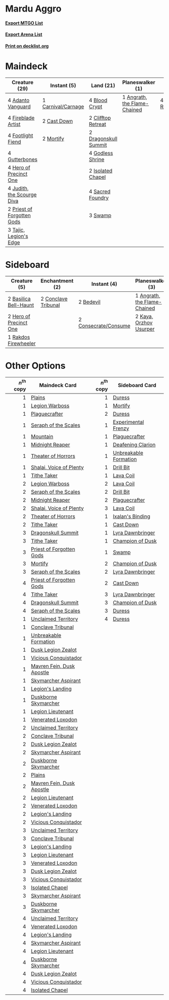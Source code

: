 # Mardu Aggro

#### [Export MTGO List](../collection/Mardu%20Aggro/Mardu%20Aggro.txt)
#### [Export Arena List](../collection/Mardu%20Aggro/Mardu%20Aggro_arena.txt)
#### [Print on decklist.org](http://decklist.org/?deckmain=4%09Adanto%20Vanguard%0A1%09Angrath,%20the%20Flame-Chained%0A4%09Blood%20Crypt%0A1%09Carnival/Carnage%0A2%09Cast%20Down%0A2%09Clifftop%20Retreat%0A2%09Dragonskull%20Summit%0A4%09Fireblade%20Artist%0A4%09Footlight%20Fiend%0A4%09Godless%20Shrine%0A4%09Gutterbones%0A4%09Hero%20of%20Precinct%20One%0A4%09Heroic%20Reinforcements%0A2%09Isolated%20Chapel%0A4%09Judith,%20the%20Scourge%20Diva%0A2%09Mortify%0A2%09Priest%20of%20Forgotten%20Gods%0A4%09Sacred%20Foundry%0A3%09Swamp%0A3%09Tajic,%20Legion's%20Edge&deckside=1%09Angrath,%20the%20Flame-Chained%0A1%09Banefire%0A2%09Basilica%20Bell-Haunt%0A2%09Bedevil%0A2%09Conclave%20Tribunal%0A2%09Consecrate/Consume%0A2%09Hero%20of%20Precinct%20One%0A2%09Kaya,%20Orzhov%20Usurper%0A1%09Rakdos%20Firewheeler)
# Maindeck

|                                            Creature (29)                                            |                                         Instant (5)                                         |                                           Land (21)                                           |                                           Planeswalker (1)                                            |                                           Sorcery (4)                                            |
|-----------------------------------------------------------------------------------------------------|---------------------------------------------------------------------------------------------|-----------------------------------------------------------------------------------------------|-------------------------------------------------------------------------------------------------------|--------------------------------------------------------------------------------------------------|
|4 [Adanto Vanguard](http://gatherer.wizards.com/Pages/Card/Details.aspx?multiverseid=435152)         |1 [Carnival/Carnage](http://gatherer.wizards.com/Pages/Card/Details.aspx?multiverseid=457366)|4 [Blood Crypt](http://gatherer.wizards.com/Pages/Card/Details.aspx?multiverseid=97102)        |1 [Angrath, the Flame-Chained](http://gatherer.wizards.com/Pages/Card/Details.aspx?multiverseid=439809)|4 [Heroic Reinforcements](http://gatherer.wizards.com/Pages/Card/Details.aspx?multiverseid=447353)|
|4 [Fireblade Artist](http://gatherer.wizards.com/Pages/Card/Details.aspx?multiverseid=457316)        |2 [Cast Down](http://gatherer.wizards.com/Pages/Card/Details.aspx?multiverseid=442969)       |2 [Clifftop Retreat](http://gatherer.wizards.com/Pages/Card/Details.aspx?multiverseid=443127)  |                                                                                                       |                                                                                                  |
|4 [Footlight Fiend](http://gatherer.wizards.com/Pages/Card/Details.aspx?multiverseid=457360)         |2 [Mortify](http://gatherer.wizards.com/Pages/Card/Details.aspx?multiverseid=420829)         |2 [Dragonskull Summit](http://gatherer.wizards.com/Pages/Card/Details.aspx?multiverseid=420909)|                                                                                                       |                                                                                                  |
|4 [Gutterbones](http://gatherer.wizards.com/Pages/Card/Details.aspx?multiverseid=457220)             |                                                                                             |4 [Godless Shrine](http://gatherer.wizards.com/Pages/Card/Details.aspx?multiverseid=405099)    |                                                                                                       |                                                                                                  |
|4 [Hero of Precinct One](http://gatherer.wizards.com/Pages/Card/Details.aspx?multiverseid=457155)    |                                                                                             |2 [Isolated Chapel](http://gatherer.wizards.com/Pages/Card/Details.aspx?multiverseid=443129)   |                                                                                                       |                                                                                                  |
|4 [Judith, the Scourge Diva](http://gatherer.wizards.com/Pages/Card/Details.aspx?multiverseid=457329)|                                                                                             |4 [Sacred Foundry](http://gatherer.wizards.com/Pages/Card/Details.aspx?multiverseid=405106)    |                                                                                                       |                                                                                                  |
|2 [Priest of Forgotten Gods](http://gatherer.wizards.com/Pages/Card/Details.aspx?multiverseid=457227)|                                                                                             |3 [Swamp](http://gatherer.wizards.com/Pages/Card/Details.aspx?multiverseid=439858)             |                                                                                                       |                                                                                                  |
|3 [Tajic, Legion's Edge](http://gatherer.wizards.com/Pages/Card/Details.aspx?multiverseid=452954)    |                                                                                             |                                                                                               |                                                                                                       |                                                                                                  |


# Sideboard

|                                          Creature (5)                                           |                                       Enchantment (2)                                        |                                          Instant (4)                                          |                                           Planeswalker (3)                                            |                                     Sorcery (1)                                     |
|-------------------------------------------------------------------------------------------------|----------------------------------------------------------------------------------------------|-----------------------------------------------------------------------------------------------|-------------------------------------------------------------------------------------------------------|-------------------------------------------------------------------------------------|
|2 [Basilica Bell-Haunt](http://gatherer.wizards.com/Pages/Card/Details.aspx?multiverseid=457300) |2 [Conclave Tribunal](http://gatherer.wizards.com/Pages/Card/Details.aspx?multiverseid=452756)|2 [Bedevil](http://gatherer.wizards.com/Pages/Card/Details.aspx?multiverseid=457301)           |1 [Angrath, the Flame-Chained](http://gatherer.wizards.com/Pages/Card/Details.aspx?multiverseid=439809)|1 [Banefire](http://gatherer.wizards.com/Pages/Card/Details.aspx?multiverseid=186613)|
|2 [Hero of Precinct One](http://gatherer.wizards.com/Pages/Card/Details.aspx?multiverseid=457155)|                                                                                              |2 [Consecrate/Consume](http://gatherer.wizards.com/Pages/Card/Details.aspx?multiverseid=457368)|2 [Kaya, Orzhov Usurper](http://gatherer.wizards.com/Pages/Card/Details.aspx?multiverseid=457330)      |                                                                                     |
|1 [Rakdos Firewheeler](http://gatherer.wizards.com/Pages/Card/Details.aspx?multiverseid=457341)  |                                                                                              |                                                                                               |                                                                                                       |                                                                                     |


# Other Options

|*n*<sup>th</sup> copy|                                           Maindeck Card                                            |*n*<sup>th</sup> copy|                                         Sideboard Card                                         |
|--------------------:|----------------------------------------------------------------------------------------------------|--------------------:|------------------------------------------------------------------------------------------------|
|                    1|[Plains](http://gatherer.wizards.com/Pages/Card/Details.aspx?multiverseid=439856)                   |                    1|[Duress](http://gatherer.wizards.com/Pages/Card/Details.aspx?multiverseid=14557)                |
|                    1|[Legion Warboss](http://gatherer.wizards.com/Pages/Card/Details.aspx?multiverseid=452859)           |                    1|[Mortify](http://gatherer.wizards.com/Pages/Card/Details.aspx?multiverseid=420829)              |
|                    1|[Plaguecrafter](http://gatherer.wizards.com/Pages/Card/Details.aspx?multiverseid=452832)            |                    2|[Duress](http://gatherer.wizards.com/Pages/Card/Details.aspx?multiverseid=14557)                |
|                    1|[Seraph of the Scales](http://gatherer.wizards.com/Pages/Card/Details.aspx?multiverseid=457349)     |                    1|[Experimental Frenzy](http://gatherer.wizards.com/Pages/Card/Details.aspx?multiverseid=452849)  |
|                    1|[Mountain](http://gatherer.wizards.com/Pages/Card/Details.aspx?multiverseid=439859)                 |                    1|[Plaguecrafter](http://gatherer.wizards.com/Pages/Card/Details.aspx?multiverseid=452832)        |
|                    1|[Midnight Reaper](http://gatherer.wizards.com/Pages/Card/Details.aspx?multiverseid=452827)          |                    1|[Deafening Clarion](http://gatherer.wizards.com/Pages/Card/Details.aspx?multiverseid=452915)    |
|                    1|[Theater of Horrors](http://gatherer.wizards.com/Pages/Card/Details.aspx?multiverseid=457357)       |                    1|[Unbreakable Formation](http://gatherer.wizards.com/Pages/Card/Details.aspx?multiverseid=457173)|
|                    1|[Shalai, Voice of Plenty](http://gatherer.wizards.com/Pages/Card/Details.aspx?multiverseid=442923)  |                    1|[Drill Bit](http://gatherer.wizards.com/Pages/Card/Details.aspx?multiverseid=457217)            |
|                    1|[Tithe Taker](http://gatherer.wizards.com/Pages/Card/Details.aspx?multiverseid=457171)              |                    1|[Lava Coil](http://gatherer.wizards.com/Pages/Card/Details.aspx?multiverseid=452858)            |
|                    2|[Legion Warboss](http://gatherer.wizards.com/Pages/Card/Details.aspx?multiverseid=452859)           |                    2|[Lava Coil](http://gatherer.wizards.com/Pages/Card/Details.aspx?multiverseid=452858)            |
|                    2|[Seraph of the Scales](http://gatherer.wizards.com/Pages/Card/Details.aspx?multiverseid=457349)     |                    2|[Drill Bit](http://gatherer.wizards.com/Pages/Card/Details.aspx?multiverseid=457217)            |
|                    2|[Midnight Reaper](http://gatherer.wizards.com/Pages/Card/Details.aspx?multiverseid=452827)          |                    2|[Plaguecrafter](http://gatherer.wizards.com/Pages/Card/Details.aspx?multiverseid=452832)        |
|                    2|[Shalai, Voice of Plenty](http://gatherer.wizards.com/Pages/Card/Details.aspx?multiverseid=442923)  |                    3|[Lava Coil](http://gatherer.wizards.com/Pages/Card/Details.aspx?multiverseid=452858)            |
|                    2|[Theater of Horrors](http://gatherer.wizards.com/Pages/Card/Details.aspx?multiverseid=457357)       |                    1|[Ixalan's Binding](http://gatherer.wizards.com/Pages/Card/Details.aspx?multiverseid=435168)     |
|                    2|[Tithe Taker](http://gatherer.wizards.com/Pages/Card/Details.aspx?multiverseid=457171)              |                    1|[Cast Down](http://gatherer.wizards.com/Pages/Card/Details.aspx?multiverseid=442969)            |
|                    3|[Dragonskull Summit](http://gatherer.wizards.com/Pages/Card/Details.aspx?multiverseid=420909)       |                    1|[Lyra Dawnbringer](http://gatherer.wizards.com/Pages/Card/Details.aspx?multiverseid=442914)     |
|                    3|[Tithe Taker](http://gatherer.wizards.com/Pages/Card/Details.aspx?multiverseid=457171)              |                    1|[Champion of Dusk](http://gatherer.wizards.com/Pages/Card/Details.aspx?multiverseid=439721)     |
|                    3|[Priest of Forgotten Gods](http://gatherer.wizards.com/Pages/Card/Details.aspx?multiverseid=457227) |                    1|[Swamp](http://gatherer.wizards.com/Pages/Card/Details.aspx?multiverseid=439858)                |
|                    3|[Mortify](http://gatherer.wizards.com/Pages/Card/Details.aspx?multiverseid=420829)                  |                    2|[Champion of Dusk](http://gatherer.wizards.com/Pages/Card/Details.aspx?multiverseid=439721)     |
|                    3|[Seraph of the Scales](http://gatherer.wizards.com/Pages/Card/Details.aspx?multiverseid=457349)     |                    2|[Lyra Dawnbringer](http://gatherer.wizards.com/Pages/Card/Details.aspx?multiverseid=442914)     |
|                    4|[Priest of Forgotten Gods](http://gatherer.wizards.com/Pages/Card/Details.aspx?multiverseid=457227) |                    2|[Cast Down](http://gatherer.wizards.com/Pages/Card/Details.aspx?multiverseid=442969)            |
|                    4|[Tithe Taker](http://gatherer.wizards.com/Pages/Card/Details.aspx?multiverseid=457171)              |                    3|[Lyra Dawnbringer](http://gatherer.wizards.com/Pages/Card/Details.aspx?multiverseid=442914)     |
|                    4|[Dragonskull Summit](http://gatherer.wizards.com/Pages/Card/Details.aspx?multiverseid=420909)       |                    3|[Champion of Dusk](http://gatherer.wizards.com/Pages/Card/Details.aspx?multiverseid=439721)     |
|                    4|[Seraph of the Scales](http://gatherer.wizards.com/Pages/Card/Details.aspx?multiverseid=457349)     |                    3|[Duress](http://gatherer.wizards.com/Pages/Card/Details.aspx?multiverseid=14557)                |
|                    1|[Unclaimed Territory](http://gatherer.wizards.com/Pages/Card/Details.aspx?multiverseid=435419)      |                    4|[Duress](http://gatherer.wizards.com/Pages/Card/Details.aspx?multiverseid=14557)                |
|                    1|[Conclave Tribunal](http://gatherer.wizards.com/Pages/Card/Details.aspx?multiverseid=452756)        |                     |                                                                                                |
|                    1|[Unbreakable Formation](http://gatherer.wizards.com/Pages/Card/Details.aspx?multiverseid=457173)    |                     |                                                                                                |
|                    1|[Dusk Legion Zealot](http://gatherer.wizards.com/Pages/Card/Details.aspx?multiverseid=442078)       |                     |                                                                                                |
|                    1|[Vicious Conquistador](http://gatherer.wizards.com/Pages/Card/Details.aspx?multiverseid=435282)     |                     |                                                                                                |
|                    1|[Mavren Fein, Dusk Apostle](http://gatherer.wizards.com/Pages/Card/Details.aspx?multiverseid=435176)|                     |                                                                                                |
|                    1|[Skymarcher Aspirant](http://gatherer.wizards.com/Pages/Card/Details.aspx?multiverseid=439678)      |                     |                                                                                                |
|                    1|[Legion's Landing](http://gatherer.wizards.com/Pages/Card/Details.aspx?multiverseid=435173)         |                     |                                                                                                |
|                    1|[Duskborne Skymarcher](http://gatherer.wizards.com/Pages/Card/Details.aspx?multiverseid=435160)     |                     |                                                                                                |
|                    1|[Legion Lieutenant](http://gatherer.wizards.com/Pages/Card/Details.aspx?multiverseid=439822)        |                     |                                                                                                |
|                    1|[Venerated Loxodon](http://gatherer.wizards.com/Pages/Card/Details.aspx?multiverseid=452780)        |                     |                                                                                                |
|                    2|[Unclaimed Territory](http://gatherer.wizards.com/Pages/Card/Details.aspx?multiverseid=435419)      |                     |                                                                                                |
|                    2|[Conclave Tribunal](http://gatherer.wizards.com/Pages/Card/Details.aspx?multiverseid=452756)        |                     |                                                                                                |
|                    2|[Dusk Legion Zealot](http://gatherer.wizards.com/Pages/Card/Details.aspx?multiverseid=442078)       |                     |                                                                                                |
|                    2|[Skymarcher Aspirant](http://gatherer.wizards.com/Pages/Card/Details.aspx?multiverseid=439678)      |                     |                                                                                                |
|                    2|[Duskborne Skymarcher](http://gatherer.wizards.com/Pages/Card/Details.aspx?multiverseid=435160)     |                     |                                                                                                |
|                    2|[Plains](http://gatherer.wizards.com/Pages/Card/Details.aspx?multiverseid=439856)                   |                     |                                                                                                |
|                    2|[Mavren Fein, Dusk Apostle](http://gatherer.wizards.com/Pages/Card/Details.aspx?multiverseid=435176)|                     |                                                                                                |
|                    2|[Legion Lieutenant](http://gatherer.wizards.com/Pages/Card/Details.aspx?multiverseid=439822)        |                     |                                                                                                |
|                    2|[Venerated Loxodon](http://gatherer.wizards.com/Pages/Card/Details.aspx?multiverseid=452780)        |                     |                                                                                                |
|                    2|[Legion's Landing](http://gatherer.wizards.com/Pages/Card/Details.aspx?multiverseid=435173)         |                     |                                                                                                |
|                    2|[Vicious Conquistador](http://gatherer.wizards.com/Pages/Card/Details.aspx?multiverseid=435282)     |                     |                                                                                                |
|                    3|[Unclaimed Territory](http://gatherer.wizards.com/Pages/Card/Details.aspx?multiverseid=435419)      |                     |                                                                                                |
|                    3|[Conclave Tribunal](http://gatherer.wizards.com/Pages/Card/Details.aspx?multiverseid=452756)        |                     |                                                                                                |
|                    3|[Legion's Landing](http://gatherer.wizards.com/Pages/Card/Details.aspx?multiverseid=435173)         |                     |                                                                                                |
|                    3|[Legion Lieutenant](http://gatherer.wizards.com/Pages/Card/Details.aspx?multiverseid=439822)        |                     |                                                                                                |
|                    3|[Venerated Loxodon](http://gatherer.wizards.com/Pages/Card/Details.aspx?multiverseid=452780)        |                     |                                                                                                |
|                    3|[Dusk Legion Zealot](http://gatherer.wizards.com/Pages/Card/Details.aspx?multiverseid=442078)       |                     |                                                                                                |
|                    3|[Vicious Conquistador](http://gatherer.wizards.com/Pages/Card/Details.aspx?multiverseid=435282)     |                     |                                                                                                |
|                    3|[Isolated Chapel](http://gatherer.wizards.com/Pages/Card/Details.aspx?multiverseid=443129)          |                     |                                                                                                |
|                    3|[Skymarcher Aspirant](http://gatherer.wizards.com/Pages/Card/Details.aspx?multiverseid=439678)      |                     |                                                                                                |
|                    3|[Duskborne Skymarcher](http://gatherer.wizards.com/Pages/Card/Details.aspx?multiverseid=435160)     |                     |                                                                                                |
|                    4|[Unclaimed Territory](http://gatherer.wizards.com/Pages/Card/Details.aspx?multiverseid=435419)      |                     |                                                                                                |
|                    4|[Venerated Loxodon](http://gatherer.wizards.com/Pages/Card/Details.aspx?multiverseid=452780)        |                     |                                                                                                |
|                    4|[Legion's Landing](http://gatherer.wizards.com/Pages/Card/Details.aspx?multiverseid=435173)         |                     |                                                                                                |
|                    4|[Skymarcher Aspirant](http://gatherer.wizards.com/Pages/Card/Details.aspx?multiverseid=439678)      |                     |                                                                                                |
|                    4|[Legion Lieutenant](http://gatherer.wizards.com/Pages/Card/Details.aspx?multiverseid=439822)        |                     |                                                                                                |
|                    4|[Duskborne Skymarcher](http://gatherer.wizards.com/Pages/Card/Details.aspx?multiverseid=435160)     |                     |                                                                                                |
|                    4|[Dusk Legion Zealot](http://gatherer.wizards.com/Pages/Card/Details.aspx?multiverseid=442078)       |                     |                                                                                                |
|                    4|[Vicious Conquistador](http://gatherer.wizards.com/Pages/Card/Details.aspx?multiverseid=435282)     |                     |                                                                                                |
|                    4|[Isolated Chapel](http://gatherer.wizards.com/Pages/Card/Details.aspx?multiverseid=443129)          |                     |                                                                                                |

